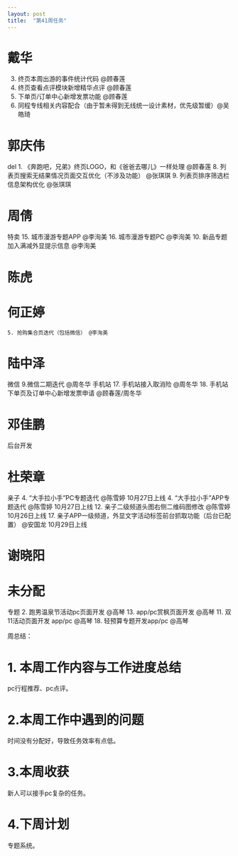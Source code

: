 ```yaml
---
layout: post
title:  "第41周任务"
---
```


# 戴华
  3. 终页本周出游的事件统计代码 @顾春莲
  6. 终页查看点评模块新增精华点评 @顾春莲
  7. 下单页/订单中心新增发票功能 @顾春莲
  19. 同程专线相关内容配合（由于暂未得到无线统一设计素材，优先级暂缓）@吴皓琦

# 郭庆伟
  del 1. 《奔跑吧，兄弟》终页LOGO，和《爸爸去哪儿》一样处理 @顾春莲
  8. 列表页搜索无结果情况页面交互优化（不涉及功能） @张琪琪
  9. 列表页排序筛选栏信息架构优化 @张琪琪

# 周倩
  特卖
    15. 城市漫游专题APP  @李洵美
    16. 城市漫游专题PC @李洵美
    10. 新品专题加入满减外显提示信息 @李洵美

# 陈虎

# 何正婷
    5. 抢购集合页迭代（包括微信） @李洵美

# 陆中泽
  微信
    9.微信二期迭代 @周冬华
  手机站
    17. 手机站接入取消险 @周冬华
    18. 手机站 下单页及订单中心新增发票申请 @顾春莲/周冬华

# 邓佳鹏
  后台开发

# 杜荣章
  亲子
    4. “大手拉小手”PC专题迭代 @陈雪婷 10月27日上线
    4. “大手拉小手”APP专题迭代  @陈雪婷 10月27日上线
    12. 亲子二级频道头图右侧二维码图修改 @陈雪婷 10月26日上线
    17. 亲子APP一级频道，外显文字活动标签前台抓取功能（后台已配置） @安国龙 10月29日上线

# 谢晓阳


# 未分配
  专题
    2. 跑男温泉节活动pc页面开发 @高琴
    13. app/pc赏枫页面开发 @高琴
    11. 双11活动页面开发 app/pc @高琴
    18. 轻预算专题开发app/pc @高琴




周总结：

# 1. 本周工作内容与工作进度总结

pc行程推荐、pc点评。

# 2.本周工作中遇到的问题

时间没有分配好，导致任务效率有点低。

# 3.本周收获

新人可以接手pc复杂的任务。

# 4.下周计划

专题系统。
